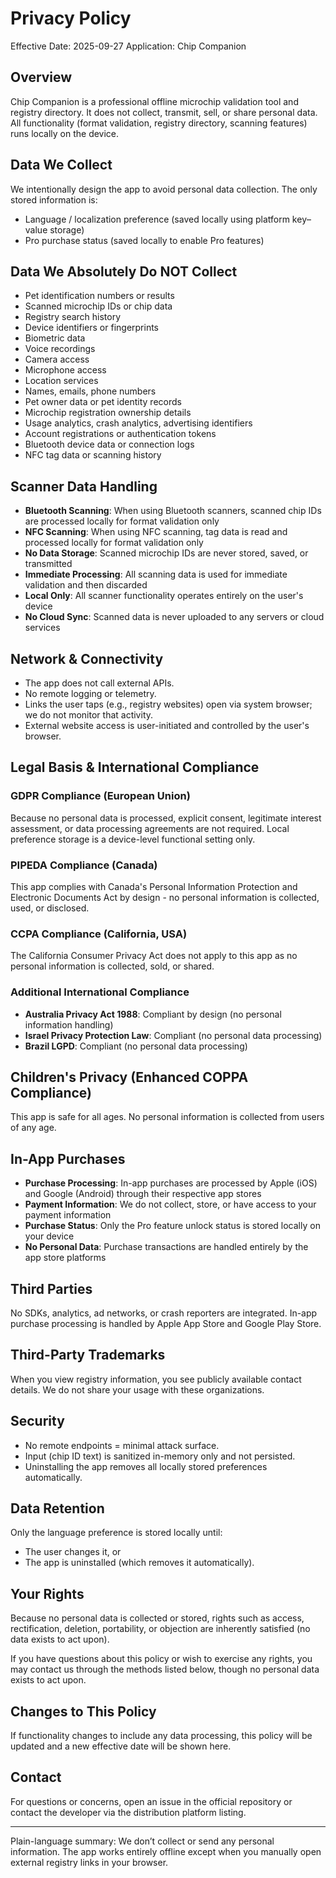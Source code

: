 # Privacy Policy

Effective Date: 2025-09-27
Application: Chip Companion

## Overview

Chip Companion is a professional offline microchip validation tool and registry directory. It does not collect, transmit, sell, or share personal data. All functionality (format validation, registry directory, scanning features) runs locally on the device.

## Data We Collect

We intentionally design the app to avoid personal data collection. The only stored information is:

- Language / localization preference (saved locally using platform key–value storage)
- Pro purchase status (saved locally to enable Pro features)

## Data We Absolutely Do NOT Collect

- Pet identification numbers or results
- Scanned microchip IDs or chip data
- Registry search history
- Device identifiers or fingerprints
- Biometric data
- Voice recordings
- Camera access
- Microphone access
- Location services
- Names, emails, phone numbers
- Pet owner data or pet identity records
- Microchip registration ownership details
- Usage analytics, crash analytics, advertising identifiers
- Account registrations or authentication tokens
- Bluetooth device data or connection logs
- NFC tag data or scanning history

## Scanner Data Handling

- **Bluetooth Scanning**: When using Bluetooth scanners, scanned chip IDs are processed locally for format validation only
- **NFC Scanning**: When using NFC scanning, tag data is read and processed locally for format validation only
- **No Data Storage**: Scanned microchip IDs are never stored, saved, or transmitted
- **Immediate Processing**: All scanning data is used for immediate validation and then discarded
- **Local Only**: All scanner functionality operates entirely on the user's device
- **No Cloud Sync**: Scanned data is never uploaded to any servers or cloud services

## Network & Connectivity

- The app does not call external APIs.
- No remote logging or telemetry.
- Links the user taps (e.g., registry websites) open via system browser; we do not monitor that activity.
- External website access is user-initiated and controlled by the user's browser.

## Legal Basis & International Compliance

### GDPR Compliance (European Union)

Because no personal data is processed, explicit consent, legitimate interest assessment, or data processing agreements are not required. Local preference storage is a device-level functional setting only.

### PIPEDA Compliance (Canada)

This app complies with Canada's Personal Information Protection and Electronic Documents Act by design - no personal information is collected, used, or disclosed.

### CCPA Compliance (California, USA)

The California Consumer Privacy Act does not apply to this app as no personal information is collected, sold, or shared.

### Additional International Compliance

- **Australia Privacy Act 1988**: Compliant by design (no personal information handling)
- **Israel Privacy Protection Law**: Compliant (no personal data processing)
- **Brazil LGPD**: Compliant (no personal data processing)

## Children's Privacy (Enhanced COPPA Compliance)

This app is safe for all ages. No personal information is collected from users of any age.

## In-App Purchases

- **Purchase Processing**: In-app purchases are processed by Apple (iOS) and Google (Android) through their respective app stores
- **Payment Information**: We do not collect, store, or have access to your payment information
- **Purchase Status**: Only the Pro feature unlock status is stored locally on your device
- **No Personal Data**: Purchase transactions are handled entirely by the app store platforms

## Third Parties

No SDKs, analytics, ad networks, or crash reporters are integrated. In-app purchase processing is handled by Apple App Store and Google Play Store.

## Third-Party Trademarks

When you view registry information, you see publicly available contact details. We do not share your usage with these organizations.

## Security

- No remote endpoints = minimal attack surface.
- Input (chip ID text) is sanitized in-memory only and not persisted.
- Uninstalling the app removes all locally stored preferences automatically.

## Data Retention

Only the language preference is stored locally until:

- The user changes it, or
- The app is uninstalled (which removes it automatically).

## Your Rights

Because no personal data is collected or stored, rights such as access, rectification, deletion, portability, or objection are inherently satisfied (no data exists to act upon).

If you have questions about this policy or wish to exercise any rights, you may contact us through the methods listed below, though no personal data exists to act upon.

## Changes to This Policy

If functionality changes to include any data processing, this policy will be updated and a new effective date will be shown here.

## Contact

For questions or concerns, open an issue in the official repository or contact the developer via the distribution platform listing.

---

Plain-language summary: We don’t collect or send any personal information. The app works entirely offline except when you manually open external registry links in your browser.
